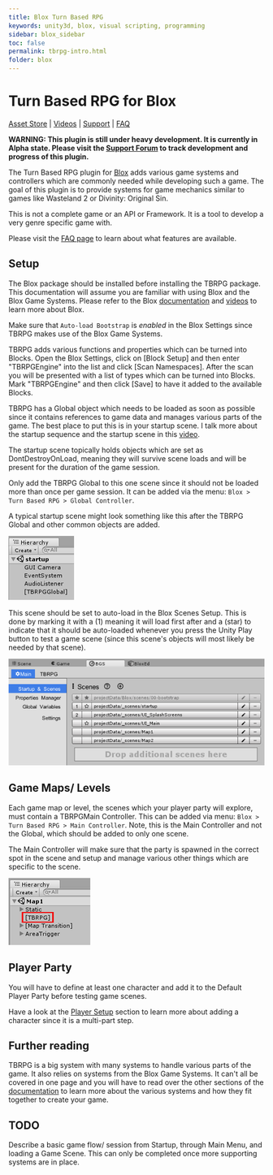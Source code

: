 ```yaml
---
title: Blox Turn Based RPG
keywords: unity3d, blox, visual scripting, programming
sidebar: blox_sidebar
toc: false
permalink: tbrpg-intro.html
folder: blox
---
```


Turn Based RPG for Blox
=======================

[Asset Store](https://www.assetstore.unity3d.com/?asac=MnslCi8JXB#!/content/12859) | [Videos](https://www.youtube.com/playlist?list=PLuaBtUXEKcdLEhNpwuBnUQxfKYJHS6PcK) | [Support](http://forum.plyoung.com/c/blox-3) | [FAQ](http://forum.plyoung.com/t/turn-based-rpg-dev/3679)

**WARNING: This plugin is still under heavy development. It is currently in Alpha state. Please visit the [Support Forum](http://forum.plyoung.com/t/turn-based-rpg-dev/3679) to track development and progress of this plugin.**

The Turn Based RPG plugin for [Blox](https://www.assetstore.unity3d.com/?asac=MnslCi8JXB#!/content/62473) adds various game systems and controllers which are commonly needed while developing such a game. The goal of this plugin is to provide systems for game mechanics similar to games like Wasteland 2 or Divinity: Original Sin.

This is not a complete game or an API or Framework. It is a tool to develop a very genre specific game with.

Please visit the [FAQ page](http://forum.plyoung.com/t/turn-based-rpg-dev/3679) to learn about what features are available.

Setup
-----

The Blox package should be installed before installing the TBRPG package. This documentation will assume you are familiar with using Blox and the Blox Game Systems. Please refer to the Blox [documentation](https://plyoung.github.io/blox.html) and [videos](https://www.youtube.com/playlist?list=PLuaBtUXEKcdLEhNpwuBnUQxfKYJHS6PcK) to learn more about Blox.

Make sure that `Auto-load Bootstrap` is *enabled* in the Blox Settings since TBRPG makes use of the Blox Game Systems.

TBRPG adds various functions and properties which can be turned into Blocks. Open the Blox Settings, click on [Block Setup] and then enter "TBRPGEngine" into the list and click [Scan Namespaces]. After the scan you will be presented with a list of types which can be turned into Blocks. Mark "TBRPGEngine" and then click [Save] to have it added to the available Blocks.

TBRPG has a Global object which needs to be loaded as soon as possible since it contains references to game data and manages various parts of the game. The best place to put this is in your startup scene. I talk more about the startup sequence and the startup scene in this [video](https://www.youtube.com/watch?v=eFK7cvJQiiQ&list=PLuaBtUXEKcdLEhNpwuBnUQxfKYJHS6PcK&index=13).

The startup scene topically holds objects which are set as DontDestroyOnLoad, meaning they will survive scene loads and will be present for the duration of the game session.

Only add the TBRPG Global to this one scene since it should not be loaded more than once per game session. It can be added via the menu: `Blox > Turn Based RPG > Global Controller`.

A typical startup scene might look something like this after the TBRPG Global and other common objects are added.

![](img/tbrpg/00.png)

This scene should be set to auto-load in the Blox Scenes Setup. This is done by marking it with a (1) meaning it will load first after and a (star) to indicate that it should be auto-loaded whenever you press the Unity Play button to test a game scene (since this scene's objects will most likely be needed by that scene).

![](img/tbrpg/01.png)

Game Maps/ Levels
-----------------

Each game map or level, the scenes which your player party will explore, must contain a TBRPGMain Controller. This can be added via menu: `Blox > Turn Based RPG > Main Controller`. Note, this is the Main Controller and not the Global, which should be added to only one scene.

The Main Controller will make sure that the party is spawned in the correct spot in the scene and setup and manage various other things which are specific to the scene.

![](img/tbrpg/02.png)

Player Party
------------

You will have to define at least one character and add it to the Default Player Party before testing game scenes.

Have a look at the [Player Setup](tbrpg-player-setup.html) section to learn more about adding a character since it is a multi-part step.

Further reading
---------------

TBRPG is a big system with many systems to handle various parts of the game. It also relies on systems from the Blox Game Systems. It can't all be covered in one page and you will have to read over the other sections of the [documentation](https://plyoung.github.io/blox.html) to learn more about the various systems and how they fit together to create your game.

TODO
----

Describe a basic game flow/ session from Startup, through Main Menu, and loading a Game Scene. This can only be completed once more supporting systems are in place.









